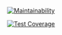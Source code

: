 [![Maintainability](https://api.codeclimate.com/v1/badges/c83ce36966a7c4ef9bde/maintainability)](https://codeclimate.com/github/santiescu/clase23-08-2023/maintainability)

[![Test Coverage](https://api.codeclimate.com/v1/badges/c83ce36966a7c4ef9bde/test_coverage)](https://codeclimate.com/github/santiescu/clase23-08-2023/test_coverage)